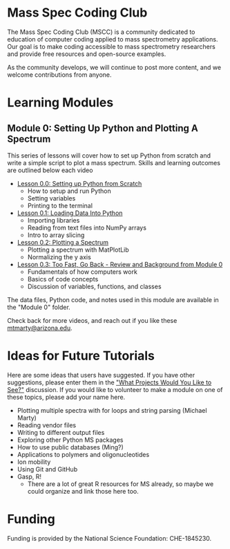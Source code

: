 # Mass Spec Coding Club
The Mass Spec Coding Club (MSCC) is a community dedicated to education of computer coding applied to mass spectrometry applications. Our goal is to make coding accessible to mass spectrometry researchers and provide free resources and open-source examples. 

As the community develops, we will continue to post more content, and we welcome contributions from anyone. 

# Learning Modules

## Module 0: Setting Up Python and Plotting A Spectrum

This series of lessons will cover how to set up Python from scratch and write a simple script to plot a mass spectrum. Skills and learning outcomes are outlined below each video

* [Lesson 0.0: Setting up Python from Scratch](https://youtu.be/BLaoo1S3ImU)
  * How to setup and run Python
  * Setting variables
  * Printing to the terminal
* [Lesson 0.1: Loading Data Into Python](https://youtu.be/vpbdUQp8m0U)
  * Importing libraries
  * Reading from text files into NumPy arrays
  * Intro to array slicing
* [Lesson 0.2: Plotting a Spectrum](https://youtu.be/88m4a9CEeBY)
  * Plotting a spectrum with MatPlotLib
  * Normalizing the y axis
* [Lesson 0.3: Too Fast, Go Back - Review and Background from Module 0](https://youtu.be/V6alRhace2A)
  * Fundamentals of how computers work
  * Basics of code concepts
  * Discussion of variables, functions, and classes

The data files, Python code, and notes used in this module are available in the "Module 0" folder. 

Check back for more videos, and reach out if you like these [mtmarty@arizona.edu](mailto:mtmarty@arizona.edu). 

# Ideas for Future Tutorials

Here are some ideas that users have suggested. If you have other suggestions, please enter them in the ["What Projects Would You Like to See?"](https://github.com/michaelmarty/MassSpecCodingClub/discussions/3) discussion. If you would like to volunteer to make a module on one of these topics, please add your name here.

* Plotting multiple spectra with for loops and string parsing (Michael Marty)
* Reading vendor files
* Writing to different output files
* Exploring other Python MS packages
* How to use public databases (Ming?)
* Applications to polymers and oligonucleotides
* Ion mobility
* Using Git and GitHub
* Gasp, R!
  * There are a lot of great R resources for MS already, so maybe we could organize and link those here too.

# Funding

Funding is provided by the National Science Foundation: CHE-1845230. 
